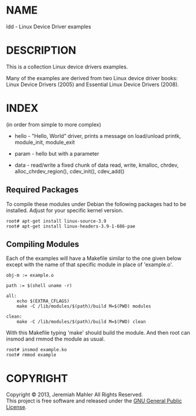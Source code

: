 # NAME

ldd - Linux Device Driver examples

# DESCRIPTION

This is a collection Linux device drivers examples.

Many of the examples are derived from two Linux device
driver books: Linux Device Drivers (2005) and
Essential Linux Device Drivers (2008).

# INDEX

(in order from simple to more complex)

  - hello - "Hello, World" driver, prints a message on load/unload
		printk, module_init, module_exit

  - param - hello but with a parameter

  - data - read/write a fixed chunk of data
		read, write, kmalloc, chrdev, alloc_chrdev_region(), cdev_init(),
		cdev_add()

## Required Packages

To compile these modules under Debian the following
packages had to be installed.  Adjust for your specific
kernel version.

    root# apt-get install linux-source-3.9
    root# apt-get install linux-headers-3.9-1-686-pae

## Compiling Modules

Each of the examples will have a Makefile similar to
the one given below except with the name of that
specific module in place of 'example.o'.


    obj-m := example.o
    
    path := $(shell uname -r)
    
    all:
        echo $(EXTRA_CFLAGS)
        make -C /lib/modules/$(path)/build M=$(PWD) modules
    
    clean:
        make -C /lib/modules/$(path)/build M=$(PWD) clean

With this Makefile typing 'make' should build the module.
And then root can insmod and rmmod the module as usual.

    root# insmod example.ko
    root# rmmod example

# COPYRIGHT

Copyright &copy; 2013, Jeremiah Mahler All Rights Reserved.<br>
This project is free software and released under
the [GNU General Public License][gpl].

  [gpl]: http://www.gnu.org/licenses/gpl.html

